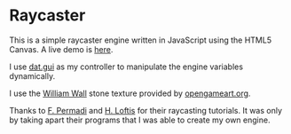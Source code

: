 Raycaster
=========

This is a simple raycaster engine written in JavaScript using the HTML5 Canvas. A live demo is [here](http://quidmonkey.github.io/raycaster/).

I use [dat.gui](https://code.google.com/p/dat-gui/) as my controller to manipulate the engine variables dynamically.

I use the [William Wall](http://opengameart.org/content/williamwall01) stone texture provided by [opengameart.org](http://opengameart.org/).

Thanks to [F. Permadi](http://www.permadi.com/tutorial/raycast/) and [H. Loftis](http://www.playfuljs.com/a-first-person-engine-in-265-lines/) for their raycasting tutorials. It was only by taking apart their programs that I was able to create my own engine.
